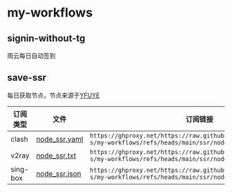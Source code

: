 # my-workflows

## signin-without-tg

雨云每日自动签到

## save-ssr

每日获取节点，节点来源于[YFUYE](https://yfuye.com "https://yfuye.com")

| 订阅类型 | 文件                                                                                             | 订阅链接                                                                                                           |
| -------- | ------------------------------------------------------------------------------------------------ | ------------------------------------------------------------------------------------------------------------------ |
| clash    | [node_ssr.yaml](https://github.com/fantasy-s/my-workflows/blob/main/ssr/node_ssr.yaml "node_ssr.yaml") | `https://ghproxy.net/https://raw.githubusercontent.com/fantasy-s/my-workflows/refs/heads/main/ssr/node_ssr.yaml` |
| v2ray    | [node_ssr.txt](https://github.com/fantasy-s/my-workflows/blob/main/ssr/node_ssr.txt "node_ssr.txt")    | `https://ghproxy.net/https://raw.githubusercontent.com/fantasy-s/my-workflows/refs/heads/main/ssr/node_ssr.txt`  |
| sing-box | [node_ssr.json](https://github.com/fantasy-s/my-workflows/blob/main/ssr/node_ssr.json "node_ssr.json") | `https://ghproxy.net/https://raw.githubusercontent.com/fantasy-s/my-workflows/refs/heads/main/ssr/node_ssr.json` |
